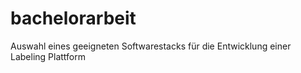 # bachelorarbeit
Auswahl eines geeigneten Softwarestacks für die Entwicklung einer Labeling Plattform
